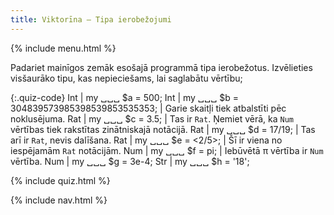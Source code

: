 ```yaml
---
title: Viktorīna — Tipa ierobežojumi
---
```


{% include menu.html %}

Padariet mainīgos zemāk esošajā programmā tipa ierobežotus. Izvēlieties visšaurāko tipu, kas nepieciešams, lai saglabātu vērtību;

{:.quiz-code}
Int | my ␣␣␣ $a = 500;
Int | my ␣␣␣ $b = 304839573985398539853535353; | Garie skaitļi tiek atbalstīti pēc noklusējuma.
Rat | my ␣␣␣ $c = 3.5; | Tas ir `Rat`. Ņemiet vērā, ka `Num` vērtības tiek rakstītas zinātniskajā notācijā.
Rat | my ␣␣␣ $d = 17/19; | Tas arī ir `Rat`, nevis dalīšana.
Rat | my ␣␣␣ $e = <2/5>; | Šī ir viena no iespējamām `Rat` notācijām.
Num | my ␣␣␣ $f = pi; | Iebūvētā π vērtība ir `Num` vērtība.
Num | my ␣␣␣ $g = 3e-4;
Str | my ␣␣␣ $h = &apos;18&apos;;

{% include quiz.html %}

{% include nav.html %}